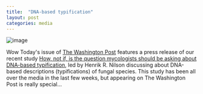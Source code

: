 ```yaml
---
title:  "DNA-based typification"
layout: post
categories: media
---
```


![image](https://github.com/vuthuyduong/vuthuyduong.github.io/assets/24915122/9ab0e564-96fe-4780-9f8a-d04b6919c6bc)

Wow Today's issue of [The Washington Post](https://www.washingtonpost.com/science/2023/04/15/dark-fungi-naming-controversy/) features a press release of our recent study 
[How, not if, is the question mycologists should be asking about DNA-based typification](10.3897/mycokeys.96.102669), led by Henrik R. Nilson discussing about DNA-based descriptions (typifications) of fungal species.
This study has been all over the media in the last few weeks, but appearing on The Washington Post is really special...
